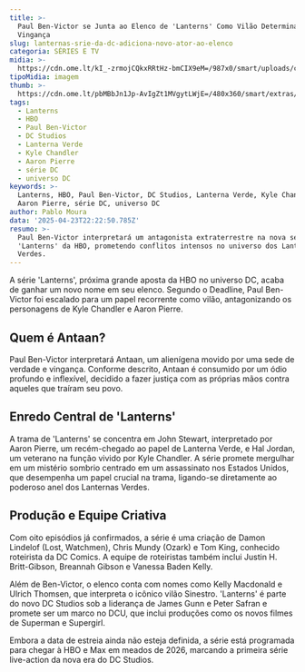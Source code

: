 ```yaml
---
title: >-
  Paul Ben-Victor se Junta ao Elenco de 'Lanterns' Como Vilão Determinado a
  Vingança
slug: lanternas-srie-da-dc-adiciona-novo-ator-ao-elenco
categoria: SÉRIES E TV
midia: >-
  https://cdn.ome.lt/kI_-zrmojCQkxRRtHz-bmCIX9eM=/987x0/smart/uploads/conteudo/fotos/Design_sem_nome_-_2025-04-23T181953.220.png
tipoMidia: imagem
thumb: >-
  https://cdn.ome.lt/pbMBbJn1Jp-AvIgZt1MVgytLWjE=/480x360/smart/extras/conteudos/Design_sem_nome_-_2025-04-23T181953.220.png
tags:
  - Lanterns
  - HBO
  - Paul Ben-Victor
  - DC Studios
  - Lanterna Verde
  - Kyle Chandler
  - Aaron Pierre
  - série DC
  - universo DC
keywords: >-
  Lanterns, HBO, Paul Ben-Victor, DC Studios, Lanterna Verde, Kyle Chandler,
  Aaron Pierre, série DC, universo DC
author: Pablo Moura
data: '2025-04-23T22:22:50.785Z'
resumo: >-
  Paul Ben-Victor interpretará um antagonista extraterrestre na nova série
  'Lanterns' da HBO, prometendo conflitos intensos no universo dos Lanternas
  Verdes.
---
```


A série 'Lanterns', próxima grande aposta da HBO no universo DC, acaba de ganhar um novo nome em seu elenco. Segundo o Deadline, Paul Ben-Victor foi escalado para um papel recorrente como vilão, antagonizando os personagens de Kyle Chandler e Aaron Pierre. 

## Quem é Antaan? 

Paul Ben-Victor interpretará Antaan, um alienígena movido por uma sede de verdade e vingança. Conforme descrito, Antaan é consumido por um ódio profundo e inflexível, decidido a fazer justiça com as próprias mãos contra aqueles que traíram seu povo.

## Enredo Central de 'Lanterns'

A trama de 'Lanterns' se concentra em John Stewart, interpretado por Aaron Pierre, um recém-chegado ao papel de Lanterna Verde, e Hal Jordan, um veterano na função vivido por Kyle Chandler. A série promete mergulhar em um mistério sombrio centrado em um assassinato nos Estados Unidos, que desempenha um papel crucial na trama, ligando-se diretamente ao poderoso anel dos Lanternas Verdes.

## Produção e Equipe Criativa

Com oito episódios já confirmados, a série é uma criação de Damon Lindelof (Lost, Watchmen), Chris Mundy (Ozark) e Tom King, conhecido roteirista da DC Comics. A equipe de roteiristas também inclui Justin H. Britt-Gibson, Breannah Gibson e Vanessa Baden Kelly.

Além de Ben-Victor, o elenco conta com nomes como Kelly Macdonald e Ulrich Thomsen, que interpreta o icônico vilão Sinestro. 'Lanterns' é parte do novo DC Studios sob a liderança de James Gunn e Peter Safran e promete ser um marco no DCU, que inclui produções como os novos filmes de Superman e Supergirl.

Embora a data de estreia ainda não esteja definida, a série está programada para chegar à HBO e Max em meados de 2026, marcando a primeira série live-action da nova era do DC Studios.
